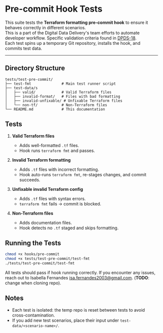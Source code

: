 # Pre-commit Hook Tests

This suite tests the **Terraform formatting pre-commit hook** to ensure it behaves correctly in different scenarios.  
This is a part of the Digital Data Delivery's team efforts to automate developer workflow. Specific validation criteria found in [DPDS-18](https://dat.jeppesen.com/jira/browse/DPDS-18).  
Each test spins up a temporary Git repository, installs the hook, and commits test data.

---

## Directory Structure
```
tests/test-pre-commit/
├── test-fmt              # Main test runner script
├── test-data/s
│   ├── valid/            # Valid Terraform files
│   ├── invalid-format/   # Files with bad formatting
│   ├── invalid-unfixable/ # Unfixable Terraform files
│   └── non-tf/           # Non-Terraform files
└── README.md             # This documentation
```

## Tests

1. **Valid Terraform files**  
   - Adds well-formatted `.tf` files.  
   - Hook runs `terraform fmt` and passes.  

2. **Invalid Terraform formatting**  
   - Adds `.tf` files with incorrect formatting.  
   - Hook auto-runs `terraform fmt`, re-stages changes, and commit succeeds.  

3. **Unfixable invalid Terraform config**  
   - Adds `.tf` files with syntax errors.  
   - `terraform fmt` fails → commit is blocked.  

4. **Non-Terraform files**  
   - Adds documentation files.  
   - Hook detects no `.tf` staged and skips formatting.  


## Running the Tests

```bash
chmod +x hooks/pre-commit
chmod +x tests/test-pre-commit/test-fmt
./tests/test-pre-commit/test-fmt
```

All tests should pass if hook running correctly. If you encounter any issues, reach out to Isabella Fernandes <isa.fernandes2003@gmail.com>. (**TODO**: change when cloning repo).

## Notes

- Each test is isolated: the temp repo is reset between tests to avoid cross-contamination.
- If you add new test scenarios, place their input under `test-data/<scenario-name>/`.
